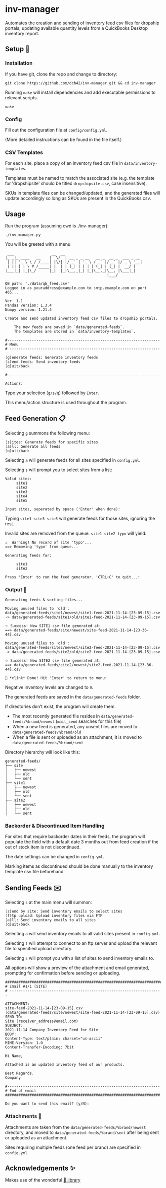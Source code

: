 # inv-manager
Automates the creation and sending of inventory feed csv files for dropship portals, updating available quantity levels from a QuickBooks Desktop inventory report.

## Setup 🔧

### Installation

If you have git, clone the repo and change to directory:
~~~
git clone https://github.com/dch42/inv-manager.git && cd inv-manager
~~~

Running `make` will install dependencies and add executable permissions to relevant scripts.

~~~
make
~~~

### Config

Fill out the configuration file at `config/config.yml`.

(More detailed instructions can be found in the file itself.)

### CSV Templates

For each site, place a copy of an inventory feed csv file in `data/inventory-templates`.

Templates must be named to match the associated site (e.g. the template for 'dropshipsite' should be titled `dropshipsite.csv`, case insensitive). 

SKUs in template files can be changed/updated, and the generated files will update accordingly so long as SKUs are present in the QuickBooks csv. 

## Usage
Run the program (assuming cwd is ./inv-manager):

~~~
./inv_manager.py
~~~

You will be greeted with a menu:

~~~
 ___                 __  __                                   
|_ _|_ ____   __    |  \/  | __ _ _ __   __ _  __ _  ___ _ __ 
 | || '_ \ \ / /____| |\/| |/ _` | '_ \ / _` |/ _` |/ _ \ '__|
 | || | | \ V /_____| |  | | (_| | | | | (_| | (_| |  __/ |   
|___|_| |_|\_/      |_|  |_|\__,_|_| |_|\__,_|\__, |\___|_|   
                                              |___/           

QB path: './data/qb_feed.csv'
Logged in as youraddress@example.com to smtp.example.com on port 465...

Ver. 1.1
Pandas version: 1.3.4
Numpy version: 1.21.4

Create and send updated inventory feed csv files to dropship portals.

	The new feeds are saved in `data/generated-feeds`.
	The templates are stored in `data/inventory-templates`.

#---------------------------------------------------------------------
# Menu
# --------------------------------------------------------------------

(g)enerate feeds: Generate inventory feeds
(s)end feeds: Send inventory feeds
(q)uit/back

#---------------------------------------------------------------------

Action?: 
~~~

Type your selection (`g/s/q`) followed by `Enter`.

This menu/action structure is used throughout the program.

## Feed Generation 📋

Selecting `g` summons the following menu:

~~~
(s)ites: Generate feeds for specific sites
(a)ll: Generate all feeds
(q)uit/back
~~~

Selecting `a` will generate feeds for all sites specified in `config.yml`.

Selecting `s` will prompt you to select sites from a list:
~~~
Valid sites:
	 site1
	 site2
	 site3
	 site4
	 site5

Input sites, seperated by space ('Enter' when done): 
~~~

Typing `site1 site3 site5` will generate feeds for those sites, ignoring the rest.

Invalid sites are removed from the queue. `site1 site2 typo` will yield:

~~~
⚠️  Warning! No record of site 'typo'...
==> Removing 'typo' from queue...

Generating feeds for:

	 site1
	 site2

Press 'Enter' to run the feed generator. 'CTRL+C' to quit...: 
~~~

### Output 📂

~~~
Generating feeds & sorting files...

Moving unused files to 'old':
data/generated-feeds/site1/newest/site1-feed-2021-11-14-[23-09-15].csv -> data/generated-feeds/site1/old/site1-feed-2021-11-14-[23-09-15].csv

✨ Success! New SITE1 csv file generated at:
==> data/generated-feeds/site/newest/site-feed-2021-11-14-[23-36-44].csv

Moving unused files to 'old':
data/generated-feeds/site2/newest/site2-feed-2021-11-14-[23-09-15].csv -> data/generated-feeds/site2/old/site2-feed-2021-11-14-[23-09-15].csv

✨ Success! New SITE2 csv file generated at:
==> data/generated-feeds/site2/newest/site2-feed-2021-11-14-[23-36-44].csv

🍻 *clink* Done! Hit 'Enter' to return to menu: 
~~~

Negative inventory levels are changed to `0`.

The generated feeds are saved in the `data/generated-feeds` folder.

If directories don't exist, the program will create them.

- The most recently generated file resides in `data/generated-feeds/%brand/newest` (`mail_send` searches for this file)
- When a new feed is generated, any unsent files are moved to `data/generated-feeds/%brand/old`
- When a file is sent or uploaded as an attachment, it is moved to `data/generated-feeds/%brand/sent`

Directory hierarchy will look like this:
~~~
generated-feeds/
├── site
│   ├── newest
│   ├── old
│   └── sent
├── site1
│   ├── newest
│   ├── old
│   └── sent
├── site2
│   ├── newest
│   ├── old
│   └── sent
~~~

### Backorder & Discontinued Item Handling

For sites that require backorder dates in their feeds, the program will populate the field with a default date 3 months out from feed creation if the out of stock item is not discontinued. 

The date settings can be changed in `config.yml`.

Marking items as discontinued should be done manually to the inventory template csv file beforehand.

## Sending Feeds ✉️

Selecting `s` at the main menu will summon:

~~~
(s)end by site: Send inventory emails to select sites
(f)tp upload: Upload inventory files via FTP
(a)ll: Send inventory emails to all sites
(q)uit/back
~~~

Selecting `a` will send inventory emails to all valid sites present in `config.yml`.

Selecting `f` will attempt to connect to an ftp server and upload the relevant file to specified upload directory.

Selecting `s` will prompt you with a list of sites to send inventory emails to.

All options will show a preview of the attachment and email generated, prompting for confirmation before sending or uploading.

~~~
########################################################################
# Email #1/1 (SITE)
# ---------------------------------------------------------------------

ATTACHMENT:
site-feed-2021-11-14-[23-09-15].csv 
(data/generated-feeds/site/newest/site-feed-2021-11-14-[23-09-15].csv)
SEND TO:
Site (receiver_address@email.com)
SUBJECT:
2021-11-14 Company Inventory Feed for Site
BODY:
Content-Type: text/plain; charset="us-ascii"
MIME-Version: 1.0
Content-Transfer-Encoding: 7bit

Hi Name,

Attached is an updated inventory feed of our products.

Best Regards,
Company

#---------------------------------------------------------------------
# End of email
###################################################################### 

Do you want to send this email? (y/N): 
~~~

### Attachments 📎

Attachments are taken from the ```data/generated-feeds/%brand/newest``` directory, and moved to ```data/generated-feeds/%brand/sent``` after being sent or uploaded as an attachment.

Sites requiring multiple feeds (one feed per brand) are specified in `config.yml`.

## Acknowledgements ✨

Makes use of the wonderful [🐼 library](https://github.com/pandas-dev/pandas)

